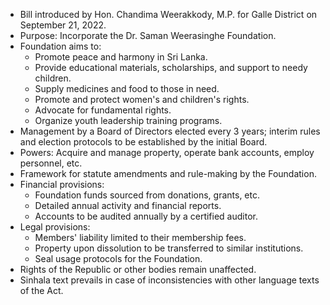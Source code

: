 - Bill introduced by Hon. Chandima Weerakkody, M.P. for Galle District on September 21, 2022.
- Purpose: Incorporate the Dr. Saman Weerasinghe Foundation.
- Foundation aims to:
  - Promote peace and harmony in Sri Lanka.
  - Provide educational materials, scholarships, and support to needy children.
  - Supply medicines and food to those in need.
  - Promote and protect women's and children's rights.
  - Advocate for fundamental rights.
  - Organize youth leadership training programs.
- Management by a Board of Directors elected every 3 years; interim rules and election protocols to be established by the initial Board.
- Powers: Acquire and manage property, operate bank accounts, employ personnel, etc.
- Framework for statute amendments and rule-making by the Foundation.
- Financial provisions: 
  - Foundation funds sourced from donations, grants, etc.
  - Detailed annual activity and financial reports.
  - Accounts to be audited annually by a certified auditor.
- Legal provisions:
  - Members' liability limited to their membership fees.
  - Property upon dissolution to be transferred to similar institutions.
  - Seal usage protocols for the Foundation.
- Rights of the Republic or other bodies remain unaffected.
- Sinhala text prevails in case of inconsistencies with other language texts of the Act.